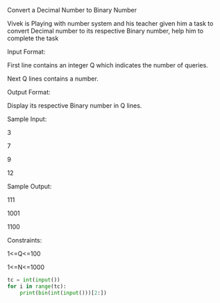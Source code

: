 Convert a Decimal Number to Binary Number

Vivek is Playing with number system and his teacher given him a task to convert Decimal number to its respective Binary number, help him to complete the task

Input Format:

First line contains an integer Q which indicates the number of queries.

Next Q lines contains a number.

Output Format:

Display its respective Binary number in Q lines.

Sample Input:

3

7

9

12

Sample Output:

111

1001

1100

Constraints:

1<=Q<=100

1<=N<=1000

```python
tc = int(input())
for i in range(tc):
    print(bin(int(input()))[2:])
